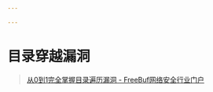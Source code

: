 ```yaml
---

---
```


# 目录穿越漏洞

> [从0到1完全掌握目录遍历漏洞 - FreeBuf网络安全行业门户](https://www.freebuf.com/articles/web/326213.html)
>
> 